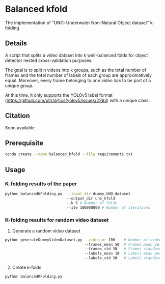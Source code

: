 <h1>Balanced kfold</h1>

The implementation of "UNO: Underwater Non-Natural Object dataset" k-folding.

<h2>Details</h2>

A script that splits a video dataset into k well-balanced folds for object detector nested cross-validation purposes.

The goal is to split n videos into k groups, such as the total number of frames and the total number of labels of each group are approximatively equal. Moreover, every frame belonging to one video has to be part of a unique group.

At this time, it only supports the YOLOv5 label format (https://github.com/ultralytics/yolov5/issues/2293) with a unique class.

<h2>Citation</h2>
Soon available.

<br>

<h2>Prerequisite</h2>

```bash
conda create --name balanced_kfold --file requirements.txt
```
<h2>Usage</h2>

<h3>K-folding results of the paper</h3>

```bash
python balancedKFolding.py  --input_dir dummy_UNO_dataset
                            --output_dir uno_kfold
                            --k 5 # Number of folds
                            --ite 100000000 # Number of iterations
```

<h3>K-folding results for random video dataset</h3>

1. Generate a random video dataset<br>
```bash
python generateDummyVideoDataset.py --video_nr 100    # Number of videos
                                    --frames_mean 50  # Frames mean per video
                                    --frames_std 30   # Frames standard deviation per video
                                    --labels_mean 10  # Labels mean per frame
                                    --labels_std 30   # Labels standard deviation per frame
```
2. Create k-folds<br>
```bash
python balancedKFolding.py
```



